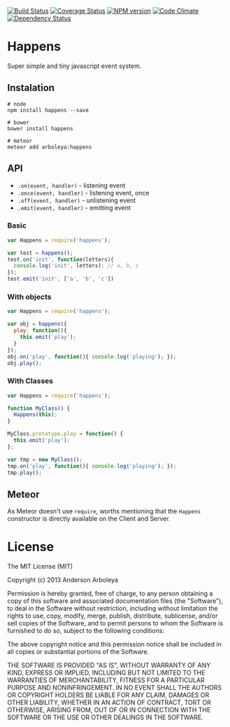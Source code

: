 [![Build Status](https://travis-ci.org/arboleya/happens.svg?branch=master)](https://travis-ci.org/arboleya/happens)
[![Coverage Status](https://coveralls.io/repos/arboleya/happens/badge.svg?branch=master)](https://coveralls.io/r/arboleya/happens?branch=master)
[![NPM version](https://badge.fury.io/js/happens.svg)](http://badge.fury.io/js/happens)
[![Code Climate](https://codeclimate.com/github/arboleya/happens/badges/gpa.svg)](https://codeclimate.com/github/arboleya/happens)
[![Dependency Status](https://gemnasium.com/arboleya/happens.png)](https://gemnasium.com/arboleya/happens)

# Happens

Super simple and tiny javascript event system.

## Instalation


````shell
# node
npm install happens --save

# bower
bower install happens

# meteor
meteor add arboleya:happens
````

## API

 - `.on(event, handler)` - listening event
 - `.once(event, handler)` - listening event, once
 - `.off(event, handler)` - unlistening event
 - `.emit(event, handler)` - emitting event

### Basic

````javascript
var Happens = require('happens');

var test = happens();
test.on('init', function(letters){
  console.log('init', letters); // a, b, c
});
test.emit('init', ['a', 'b', 'c'])
````

### With objects

````javascript
var Happens = require('happens');

var obj = happens({
  play: function(){
    this.emit('play');
  }
});
obj.on('play', function(){ console.log('playing'); });
obj.play();
````

### With Classes

````javascript
var Happens = require('happens');

function MyClass() {
  Happens(this);
}

MyClass.prototype.play = function() {
  this.emit('play');
};

var tmp = new MyClass();
tmp.on('play', function(){ console.log('playing'); });
tmp.play();
````

## Meteor

As Meteor doesn't use `require`, worths mentioning that the `Happens`
constructor is directly available on the Client and Server.


# License

The MIT License (MIT)

Copyright (c) 2013 Anderson Arboleya

Permission is hereby granted, free of charge, to any person obtaining a copy of
this software and associated documentation files (the "Software"), to deal in
the Software without restriction, including without limitation the rights to
use, copy, modify, merge, publish, distribute, sublicense, and/or sell copies of
the Software, and to permit persons to whom the Software is furnished to do so,
subject to the following conditions:

The above copyright notice and this permission notice shall be included in all
copies or substantial portions of the Software.

THE SOFTWARE IS PROVIDED "AS IS", WITHOUT WARRANTY OF ANY KIND, EXPRESS OR
IMPLIED, INCLUDING BUT NOT LIMITED TO THE WARRANTIES OF MERCHANTABILITY, FITNESS
FOR A PARTICULAR PURPOSE AND NONINFRINGEMENT. IN NO EVENT SHALL THE AUTHORS OR
COPYRIGHT HOLDERS BE LIABLE FOR ANY CLAIM, DAMAGES OR OTHER LIABILITY, WHETHER
IN AN ACTION OF CONTRACT, TORT OR OTHERWISE, ARISING FROM, OUT OF OR IN
CONNECTION WITH THE SOFTWARE OR THE USE OR OTHER DEALINGS IN THE SOFTWARE.